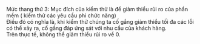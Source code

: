 Mức thang thứ 3: Mục đích của kiểm thử là để giảm thiểu rủi ro của phần mềm ( kiểm thử các yêu cầu phi chức năng)\
 Điều đó có nghĩa là, khi kiểm thử chúng ta cố gắng giảm thiểu tối đa các lỗi có thể xảy ra, cố gắng đáp ứng sát với nhu cầu của khách hàng.\
 Trên thực tế, không thể giảm thiểu rủi ro về 0. 